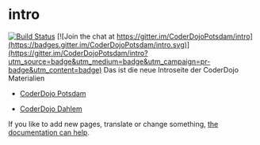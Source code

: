 # intro

[![Build Status](https://travis-ci.org/CoderDojoPotsdam/intro.svg?branch=master)](https://travis-ci.org/CoderDojoPotsdam/intro)
[![Join the chat at https://gitter.im/CoderDojoPotsdam/intro](https://badges.gitter.im/CoderDojoPotsdam/intro.svg)](https://gitter.im/CoderDojoPotsdam/intro?utm_source=badge&utm_medium=badge&utm_campaign=pr-badge&utm_content=badge)
Das ist die neue Introseite der CoderDojo Materialien

- [CoderDojo Potsdam](potsdam.html)

- [CoderDojo Dahlem](dahlem.html)

If you like to add new pages, translate or change something, [the documentation can help][documentation].

[documentation]: https://github.com/CoderDojoPotsdam/intro/blob/master/_docs
